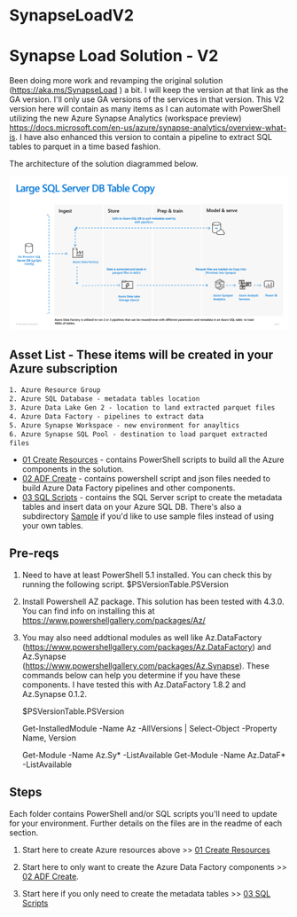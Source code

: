 # SynapseLoadV2

# Synapse Load Solution - V2 
Been doing more work and revamping the original solution (https://aka.ms/SynapseLoad ) a bit.  I will keep the version at that link as the GA version.  I'll only use GA versions of the services in that version.  This V2 version here will contain as many items as I can automate with PowerShell utilizing the new Azure Synapse Analytics (workspace preview) https://docs.microsoft.com/en-us/azure/synapse-analytics/overview-what-is.  I have also enhanced this version to contain a pipeline to extract SQL tables to parquet in a time based fashion.  
	
The architecture of the solution diagrammed below.  

![alt text](https://github.com/hfoley/EDU/blob/master/images/SynapseLoadArchitecture.png?raw=true)

## Asset List - These items will be created in your Azure subscription
	1. Azure Resource Group
	2. Azure SQL Database - metadata tables location 
	3. Azure Data Lake Gen 2 - location to land extracted parquet files 
	4. Azure Data Factory - pipelines to extract data 
	5. Azure Synapse Workspace - new environment for anayltics 
	6. Azure Synapse SQL Pool - destination to load parquet extracted files 
	
* [01 Create Resources](https://github.com/hfoley/SynapseLoadV2/tree/master/01%20Create%20Resources)   - contains PowerShell scripts to build all the Azure components in the solution. 
* [02 ADF Create](https://github.com/hfoley/SynapseLoadV2/tree/master/02%20ADF%20Create)   - contains powershell script and json files needed to build Azure Data Factory pipelines and other components.    
* [03 SQL Scripts](https://github.com/hfoley/SynapseLoadV2/tree/master/03%20SQL%20Scripts)  - contains the SQL Server script to create the metadata tables and insert data on your Azure SQL DB.  There's also a subdirectory [Sample](https://github.com/hfoley/SynapseLoadV2/tree/master/03%20SQL%20Scripts/Sample) if you'd like to use sample files instead of using your own tables.  
	

## Pre-reqs
1. Need to have at least PowerShell 5.1 installed.  You can check this by running the following script. 
	$PSVersionTable.PSVersion
2. Install Powershell AZ package.  This solution has been tested with 4.3.0.  You can find info on installing this at https://www.powershellgallery.com/packages/Az/
3. You may also need addtional modules as well like Az.DataFactory (https://www.powershellgallery.com/packages/Az.DataFactory) and Az.Synapse (https://www.powershellgallery.com/packages/Az.Synapse).  These commands below can help you determine if you have these components. I have tested this with Az.DataFactory 1.8.2 and Az.Synapse 0.1.2.  

	$PSVersionTable.PSVersion

	Get-InstalledModule -Name Az -AllVersions | Select-Object -Property Name, Version

	Get-Module -Name Az.Sy* -ListAvailable
	Get-Module -Name Az.DataF* -ListAvailable


## Steps 
Each folder contains PowerShell and/or SQL scripts you'll need to update for your environment.  Further details on the files are in the readme of each section.  

1. Start here to create Azure resources above >> [01 Create Resources](https://github.com/hfoley/SynapseLoadV2/tree/master/01%20Create%20Resources) 

2. Start here to only want to create the Azure Data Factory components >> [02 ADF Create](https://github.com/hfoley/SynapseLoadV2/tree/master/02%20ADF%20Create).  

3. Start here if you only need to create the metadata tables >> [03 SQL Scripts](https://github.com/hfoley/SynapseLoadV2/tree/master/03%20SQL%20Scripts)






		

	
	

